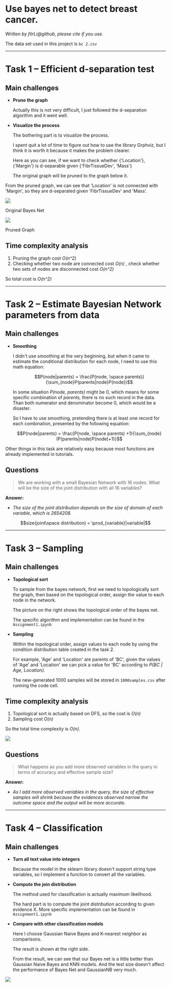 # Use bayes net to detect breast cancer.

*Written by filrLi@github, please cite if you use.*

The data set used in this project is `bc 2.csv`

---

# Task 1 – Efficient d-separation test

## Main challenges

- **Prune the graph**

    Actually this is not very difficult, I just followed the d-separation algorithm and it went well.

- **Visualize the process**

    The bothering part is to visualize the process.

    I spent quit a lot of time to figure out how to use the library Grphviz, but I think it is worth it because it makes the problem clearer.

    Here as you can see, if we want to check whether {'Location'}, {'Margin'} is d-separable given {'FibrTissueDev', 'Mass'}

    The original graph will be pruned to the graph below it.

From the pruned graph, we can see that 'Location' is not connected with 'Margin', so they are d-separated given 'FibrTissueDev' and 'Mass'.

![](bayesNet-7975baf3-36b4-4d22-88ba-e045111e055e.png)

Original Bayes Net

![](prunedGraph-50e06816-e15c-4a3e-9597-716b50fc8eda.png)

Pruned Graph

## Time complexity analysis

1. Pruning the graph cost *O(n^2)*
2. Checking whether two node are connected cost *O(n)* , check whether two sets of nodes are disconnected cost *O(n^2)*

So total cost is *O(n^2)*

---

# Task 2 – Estimate Bayesian Network parameters from data

## Main challenges

- **Smoothing**

    I didn't use smoothing at the very beginning, but when it came to estimate the conditional distribution for each node, I need to use this math equation: 

    $$P(node|parents) = \frac{P(node, \space parents)}{\sum_{node}P(parents|node)P(node)}$$

    In some situation *P(node, parents)* might be 0, which means for some specific combination of *parents,* there is no such record in the data. Than both numerator and denominator become 0, which would be a disaster.

    So I have to use smoothing, pretending there is at least one record for each combination, presented by the following equation:

    $$P(node|parents) = \frac{P(node, \space parents) +1}{\sum_{node}(P(parents|node)P(node)+1)}$$

Other things in this task are relatively easy because most functions are already implemented in tutorials.

## Questions

> We are working with a small Bayesian Network with 16 nodes. What will be the size of the joint distribution with all 16 variables?

**Answer:**

- *The size of the joint distribution depends on the size of domain of each variable, which is 2654208.*

$$size(joint\space distribution) = \prod_{variable}|variable|$$

---

# Task 3 – Sampling

## Main challenges

- **Topological sort**

    To sample from the bayes network, first we need to topologically sort the graph, then based on the topological order, assign the value to each node in the network.

    The picture on the right shows the topological order of the bayes net.

    The specific algorithm and implementation can be found in the `Assignment1.ipynb`

- **Sampling**

    Within the topological order, assign values to each node by using the condition distribution table created in the task 2.

    For example, 'Age' and 'Location' are parents of 'BC', given the values of 'Age' and 'Location' we can pick a value for 'BC' according to *P(BC | Age, Location).*

    The new-generated 1000 samples will be stored in `1000samples.csv` after running the code cell.

## Time complexity analysis

1. Topological sort is actually based on DFS, so the cost is *O(n)*
2. Sampling cost *O(n)*

So the total time complexity is *O(n).*

![](tgraph-fc4e305b-3563-4c11-9dcc-0cf65648fdf9.png)

## Questions

> What happens as you add more observed variables in the query in terms of accuracy and effective sample size?

**Answer:** 

- *As I add more observed variables in the query, the size of effective samples will shrink because the evidences observed narrow the outcome space and the output will be more accurate.*

---

# Task 4 – Classification

## Main challenges

- **Turn all text value into integers**

    Because the model in the sklearn library doesn't support string type variables, so I implement a function to convert all the variables.

- **Compute the join distribution**

    The method used for classification is actually maximum likelihood.

    The hard part is to compute the joint distribution according to given evidence X. More specific implementation can be found in `Assignment1.ipynb`

- **Compare with other classification models**

    Here I choose Gaussian Naive Bayes and K-nearest neighbor as comparisons.

    The result is shown at the right side.

    From the result, we can see that our Bayes net is a little better than Gaussian Naive Bayes and KNN models. And the test size doesn't affect the performance of Bayes Net and GaussianNB very much.

![](compare-8006ea4c-b827-45e2-bc12-06822a4511b6.png)
